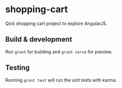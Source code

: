 # shopping-cart

Qick shopping cart project to explore AngularJS.

## Build & development

Run `grunt` for building and `grunt serve` for preview.

## Testing

Running `grunt test` will run the unit tests with karma.
